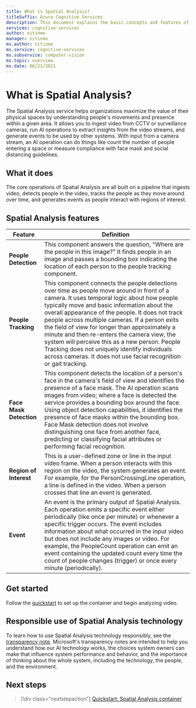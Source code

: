 ```yaml
---
title: What is Spatial Analysis?
titleSuffix: Azure Cognitive Services
description: This document explains the basic concepts and features of a Computer Vision Spatial Analysis container.
services: cognitive-services
author: nitinme
manager: nitinme
ms.author: nitinme
ms.service: cognitive-services
ms.subservice: computer-vision
ms.topic: overview
ms.date: 06/21/2021
---
```


# What is Spatial Analysis?

The Spatial Analysis service helps organizations maximize the value of their physical spaces by understanding people's movements and presence within a given area. It allows you to ingest video from CCTV or surveillance cameras, run AI operations to extract insights from the video streams, and generate events to be used by other systems. With input from a camera stream, an AI operation can do things like count the number of people entering a space or measure compliance with face mask and social distancing guidelines.

<!--This documentation contains the following types of articles:
* The [quickstarts](./quickstarts-sdk/analyze-image-client-library.md) are step-by-step instructions that let you make calls to the service and get results in a short period of time. 
* The [how-to guides](./Vision-API-How-to-Topics/HowToCallVisionAPI.md) contain instructions for using the service in more specific or customized ways.
* The [conceptual articles](tbd) provide in-depth explanations of the service's functionality and features.
* The [tutorials](./tutorials/storage-lab-tutorial.md) are longer guides that show you how to use this service as a component in broader business solutions.-->

## What it does

The core operations of Spatial Analysis are all built on a pipeline that ingests video, detects people in the video, tracks the people as they move around over time, and generates events as people interact with regions of interest.

## Spatial Analysis features

| Feature | Definition |
|------|------------|
| **People Detection** | This component answers the question, "Where are the people in this image?" It finds people in an image and passes a bounding box indicating the location of each person to the people tracking component. |
| **People Tracking** | This component connects the people detections over time as people move around in front of a camera. It uses temporal logic about how people typically move and basic information about the overall appearance of the people. It does not track people across multiple cameras. If a person exits the field of view for longer than approximately a minute and then re-enters the camera view,  the system will perceive this as a new person. People Tracking does not uniquely identify individuals across cameras. It does not use facial recognition or gait tracking. |
| **Face Mask Detection** | This component detects the location of a person's face in the camera's field of view and identifies the presence of a face mask. The AI operation scans images from video; where a face is detected the service provides a bounding box around the face. Using object detection capabilities, it identifies the presence of face masks within the bounding box. Face Mask detection does not involve distinguishing one face from another face, predicting or classifying facial attributes or performing facial recognition. |
| **Region of Interest** | This is a user-defined zone or line in the input video frame. When a person interacts with this region on the video, the system generates an event. For example, for the PersonCrossingLine operation, a line is defined in the video. When a person crosses that line an event is generated. |
| **Event** | An event is the primary output of Spatial Analysis. Each operation emits a specific event either periodically (like once per minute) or whenever a specific trigger occurs. The event includes information about what occurred in the input video but does not include any images or video. For example, the PeopleCount operation can emit an event containing the updated count every time the count of people changes (trigger) or once every minute (periodically). |

## Get started

Follow the [quickstart](spatial-analysis-container.md) to set up the container and begin analyzing video.

## Responsible use of Spatial Analysis technology

To learn how to use Spatial Analysis technology responsibly, see the [transparency note](/legal/cognitive-services/computer-vision/transparency-note-spatial-analysis?context=%2fazure%2fcognitive-services%2fComputer-vision%2fcontext%2fcontext). Microsoft's transparency notes are intended to help you understand how our AI technology works, the choices system owners can make that influence system performance and behavior, and the importance of thinking about the whole system, including the technology, the people, and the environment.

## Next steps

> [!div class="nextstepaction"]
> [Quickstart: Spatial Analysis container](spatial-analysis-container.md)
